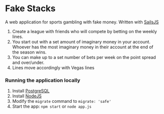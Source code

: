 # Fake Stacks #

A web application for sports gambling with fake money. Written with [SailsJS](sailsjs.org)

1. Create a league with friends who will compete by betting on the weekly lines.
2. You start out with a set amount of imaginary money in your account. Whoever has the most imaginary money in their account at the end of the season wins.
3. You can make up to a set number of bets per week on the point spread and over/under.
4. Lines move accordingly with Vegas lines

### Running the application locally ###

1. Install [PostgreSQL](https://www.postgresql.org/)
2. Install [NodeJS](https://nodejs.org/)
3. Modify the ```migrate``` command to ```migrate: 'safe'```
4. Start the app: ```npm start``` or ```node app.js```
